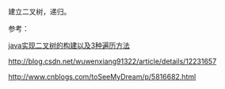 建立二叉树，递归。

参考：

[java实现二叉树的构建以及3种遍历方法](http://ocaicai.iteye.com/blog/1047397)

http://blog.csdn.net/wuwenxiang91322/article/details/12231657

http://www.cnblogs.com/toSeeMyDream/p/5816682.html